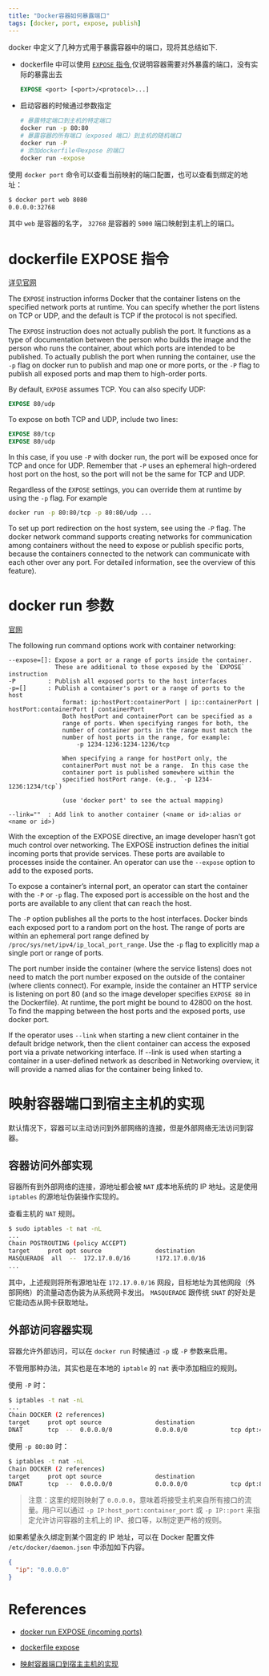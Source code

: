 ```yaml
---
title: "Docker容器如何暴露端口"
tags: [docker, port, expose, publish]
---
```


docker 中定义了几种方式用于暴露容器中的端口，现将其总结如下.

- dockerfile 中可以使用 [`EXPOSE` 指令](https://docs.docker.com/engine/reference/builder/),仅说明容器需要对外暴露的端口，没有实际的暴露出去

	```dockerfile
	EXPOSE <port> [<port>/<protocol>...]
	```

- 启动容器的时候通过参数指定
	```sh
	# 暴露特定端口到主机的特定端口
	docker run -p 80:80
	# 暴露容器的所有端口（exposed 端口）到主机的随机端口
	docker run -P
	# 添加dockerfile中expose 的端口
	docker run -expose
	```

使用 `docker port` 命令可以查看当前映射的端口配置，也可以查看到绑定的地址：

```sh
$ docker port web 8080
0.0.0.0:32768
```

其中 `web` 是容器的名字， `32768` 是容器的 `5000` 端口映射到主机上的端口。

# dockerfile EXPOSE  指令

[详见官网](https://docs.docker.com/engine/reference/builder/)

The `EXPOSE` instruction informs Docker that the container listens on the specified network ports at runtime. You can specify whether the port listens on TCP or UDP, and the default is TCP if the protocol is not specified.

The `EXPOSE` instruction does not actually publish the port. It functions as a type of documentation between the person who builds the image and the person who runs the container, about which ports are intended to be published. To actually publish the port when running the container, use the `-p` flag on docker run to publish and map one or more ports, or the `-P` flag to publish all exposed ports and map them to high-order ports.

By default, `EXPOSE` assumes TCP. You can also specify UDP:

```dockerfile
EXPOSE 80/udp
```

To expose on both TCP and UDP, include two lines:

```dockerfile
EXPOSE 80/tcp
EXPOSE 80/udp
```

In this case, if you use `-P` with docker run, the port will be exposed once for TCP and once for UDP. Remember that `-P` uses an ephemeral high-ordered host port on the host, so the port will not be the same for TCP and UDP.

Regardless of the `EXPOSE` settings, you can override them at runtime by using the `-p` flag. For example

```sh
docker run -p 80:80/tcp -p 80:80/udp ...
```

To set up port redirection on the host system, see using the `-P` flag. The docker network command supports creating networks for communication among containers without the need to expose or publish specific ports, because the containers connected to the network can communicate with each other over any port. For detailed information, see the overview of this feature).

# docker run 参数

[官网](https://docs.docker.com/engine/reference/run/#expose-incoming-ports)

The following run command options work with container networking:

```
--expose=[]: Expose a port or a range of ports inside the container.
             These are additional to those exposed by the `EXPOSE` instruction
-P         : Publish all exposed ports to the host interfaces
-p=[]      : Publish a container's port or a range of ports to the host
               format: ip:hostPort:containerPort | ip::containerPort | hostPort:containerPort | containerPort
               Both hostPort and containerPort can be specified as a
               range of ports. When specifying ranges for both, the
               number of container ports in the range must match the
               number of host ports in the range, for example:
                   -p 1234-1236:1234-1236/tcp

               When specifying a range for hostPort only, the
               containerPort must not be a range.  In this case the
               container port is published somewhere within the
               specified hostPort range. (e.g., `-p 1234-1236:1234/tcp`)

               (use 'docker port' to see the actual mapping)

--link=""  : Add link to another container (<name or id>:alias or <name or id>)
```

With the exception of the EXPOSE directive, an image developer hasn’t got much control over networking. The EXPOSE instruction defines the initial incoming ports that provide services. These ports are available to processes inside the container. An operator can use the `--expose` option to add to the exposed ports.

To expose a container’s internal port, an operator can start the container with the `-P` or `-p` flag. The exposed port is accessible on the host and the ports are available to any client that can reach the host.

The `-P` option publishes all the ports to the host interfaces. Docker binds each exposed port to a random port on the host. The range of ports are within an ephemeral port range defined by `/proc/sys/net/ipv4/ip_local_port_range`. Use the `-p` flag to explicitly map a single port or range of ports.

The port number inside the container (where the service listens) does not need to match the port number exposed on the outside of the container (where clients connect). For example, inside the container an HTTP service is listening on port 80 (and so the image developer specifies `EXPOSE 80` in the Dockerfile). At runtime, the port might be bound to 42800 on the host. To find the mapping between the host ports and the exposed ports, use docker port.

If the operator uses `--link` when starting a new client container in the default bridge network, then the client container can access the exposed port via a private networking interface. If --link is used when starting a container in a user-defined network as described in Networking overview, it will provide a named alias for the container being linked to.


# 映射容器端口到宿主主机的实现

默认情况下，容器可以主动访问到外部网络的连接，但是外部网络无法访问到容器。

## 容器访问外部实现

容器所有到外部网络的连接，源地址都会被 `NAT` 成本地系统的 IP 地址。这是使用 `iptables` 的源地址伪装操作实现的。

查看主机的 `NAT` 规则。

```sh
$ sudo iptables -t nat -nL
...
Chain POSTROUTING (policy ACCEPT)
target     prot opt source               destination
MASQUERADE  all  --  172.17.0.0/16       !172.17.0.0/16
...
```

其中，上述规则将所有源地址在 `172.17.0.0/16` 网段，目标地址为其他网段（外部网络）的流量动态伪装为从系统网卡发出。 `MASQUERADE` 跟传统 `SNAT` 的好处是它能动态从网卡获取地址。

## 外部访问容器实现

容器允许外部访问，可以在 `docker run` 时候通过 `-p` 或 `-P` 参数来启用。

不管用那种办法，其实也是在本地的 `iptable` 的 `nat` 表中添加相应的规则。

使用 `-P` 时：

```sh
$ iptables -t nat -nL
...
Chain DOCKER (2 references)
target     prot opt source               destination
DNAT       tcp  --  0.0.0.0/0            0.0.0.0/0            tcp dpt:49153 to:172.17.0.2:80
```

使用 `-p 80:80` 时：

```sh
$ iptables -t nat -nL
Chain DOCKER (2 references)
target     prot opt source               destination
DNAT       tcp  --  0.0.0.0/0            0.0.0.0/0            tcp dpt:80 to:172.17.0.2:80
```

> 注意：这里的规则映射了 `0.0.0.0`，意味着将接受主机来自所有接口的流量。用户可以通过 `-p IP:host_port:container_port` 或 `-p IP::port` 来指定允许访问容器的主机上的 IP、接口等，以制定更严格的规则。

如果希望永久绑定到某个固定的 IP 地址，可以在 Docker 配置文件 `/etc/docker/daemon.json` 中添加如下内容。

```json
{
  "ip": "0.0.0.0"
}
```

# References

- [docker run EXPOSE (incoming ports)](https://docs.docker.com/engine/reference/run/#expose-incoming-ports)

- [dockerfile expose](https://docs.docker.com/engine/reference/builder/)

- [映射容器端口到宿主主机的实现](https://yeasy.gitbooks.io/docker_practice/advanced_network/port_mapping.html)
